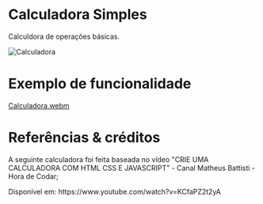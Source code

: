 # Calculadora Simples

Calculdora de operações básicas.

![Calculadora](https://user-images.githubusercontent.com/81831807/206010089-d060102f-f41f-46a1-941a-19a888f6712d.png)

# Exemplo de funcionalidade

[Calculadora.webm](https://user-images.githubusercontent.com/81831807/206011077-2412c7ec-3a0f-45f1-bb89-63fd71cf2961.webm)

# Referências & créditos
A seguinte calculadora foi feita baseada no vídeo "CRIE UMA CALCULADORA COM HTML CSS E JAVASCRIPT" - Canal Matheus Battisti - Hora de Codar;
<p> Disponível em: https://www.youtube.com/watch?v=KCfaPZ2t2yA
